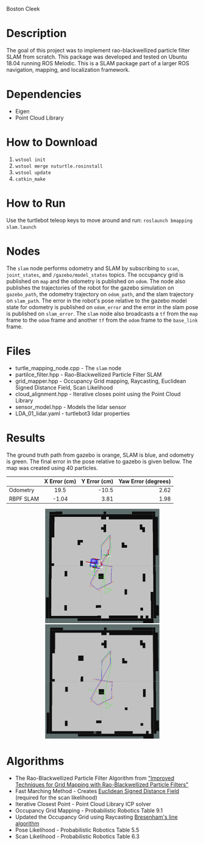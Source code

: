 Boston Cleek

# Description
The goal of this project was to implement rao-blackwellized particle filter SLAM from scratch. This package was developed and tested on Ubuntu 18.04 running ROS Melodic. This is a SLAM package part of a larger ROS navigation, mapping, and localization framework.


# Dependencies
* Eigen
* Point Cloud Library

# How to Download
1. `wstool init`
2. `wstool merge nuturtle.rosinstall`
3. `wstool update`
4. `catkin_make`

# How to Run
Use the turtlebot teleop keys to move around and run:
`roslaunch bmapping slam.launch`


# Nodes
The `slam` node performs odometry and SLAM by subscribing to `scan`, `joint_states`, and `/gazebo/model_states` topics. The occupancy grid is published on `map` and the odometry is published on `odom`. The node also publishes the trajectories of the robot for the gazebo simulation on `gazebo_path`, the odometry trajectory on `odom_path`, and the slam trajectory on `slam_path`. The error in the robot's pose relative to the gazebo model state for odometry is published on `odom_error` and the error in the slam pose is published on `slam_error`. The `slam` node also broadcasts a `tf` from the `map` frame to the `odom` frame and another `tf` from the `odom` frame to the `base_link` frame.


# Files
* turtle_mapping_node.cpp - The `slam` node
* partilce_filter.hpp - Rao-Blackwellized Particle Filter SLAM
* grid_mapper.hpp - Occupancy Grid mapping, Raycasting, Euclidean Signed Distance Field, Scan Likelihood
* cloud_alignment.hpp - Iterative closes point using the Point Cloud Library
* sensor_model.hpp - Models the lidar sensor
* LDA_01_lidar.yaml - turtlebot3 lidar properties


# Results

The ground truth path from gazebo is orange, SLAM is blue, and odometry is green.
The final error in the pose relative to gazebo is given bellow. The map was created using 40 particles.

|          |      X Error (cm)      |  Y Error (cm) |  Yaw Error  (degrees) |
|----------|:-----------------:|---------:|-----------:|
|  Odometry  |  19.5     |   -10.5    |     2.62      |
| RBPF SLAM   |     -1.04      |   3.81    |     1.98       |

<figure align="center">
  <img src="images/slam_map.jpg" width="300" height="300"/>
  <img src="images/slam_path.jpg" width="300" height="300"/>
</figure>



# Algorithms
* The Rao-Blackwellized Particle Filter Algorithm from ["Improved Techniques for Grid Mapping with Rao-Blackwellized Particle Filters"](http://www2.informatik.uni-freiburg.de/~stachnis/pdf/grisetti07tro.pdf)
* Fast Marching Method - Creates [Euclidean Signed Distance Field](https://canvas.northwestern.edu/login/saml) (required for the scan likelihood)
* Iterative Closest Point - Point Cloud Library ICP solver
* Occupancy Grid Mapping - Probabilistic Robotics Table 9.1
* Updated the Occupancy Grid using Raycasting [Bresenham's line algorithm](https://en.wikipedia.org/wiki/Bresenham%27s_line_algorithm)
* Pose Likelihood - Probabilistic Robotics Table 5.5
* Scan Likelihood - Probabilistic Robotics Table 6.3
